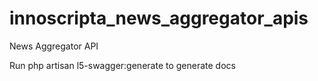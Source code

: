# innoscripta_news_aggregator_apis
News Aggregator API

Run php artisan l5-swagger:generate to generate docs